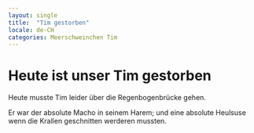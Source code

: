 ```yaml
---
layout: single
title:  "Tim gestorben"
locale: de-CH
categories: Meerschweinchen Tim
---
```

# Heute ist unser Tim gestorben

Heute musste Tim leider über die Regenbogenbrücke gehen.

Er war der absolute Macho in seinem Harem; und eine absolute Heulsuse wenn die Krallen geschnitten werderen mussten.
